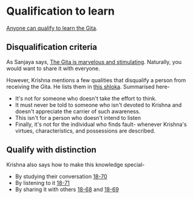 # Qualification to learn

[Anyone can qualify to learn the Gita](https://rapalearning.github.io/gita-begin/gita/9-30.html).

## Disqualification criteria

As Sanjaya says, [The Gita is marvelous and stimulating](https://rapalearning.github.io/gita-begin/gita/18-74.html). Naturally, you would want to share it with everyone.

However, Krishna mentions a few qualities that disqualify a person from receiving the Gita.
He lists them in [this shloka](https://rapalearning.github.io/gita-begin/gita/18-67.html). Summarised here-

- It's not for someone who doesn't take the effort to think.
- It must never be told to someone who isn't devoted to Krishna and doesn't appreciate the carrier of such awareness.
- This isn't for a person who doesn't intend to listen
- Finally, it's not for the individual who finds fault- whenever Krishna's virtues, characteristics, and possessions are described.

## Qualify with distinction

Krishna also says how to make this knowledge special-

- By studying their conversation [18-70](https://rapalearning.github.io/gita-begin/gita/18-70.html)
- By listening to it [18-71](https://rapalearning.github.io/gita-begin/gita/18-71.html)
- By sharing it with others [18-68](https://rapalearning.github.io/gita-begin/gita/18-68.html) and [18-69](https://rapalearning.github.io/gita-begin/gita/18-69.html)
